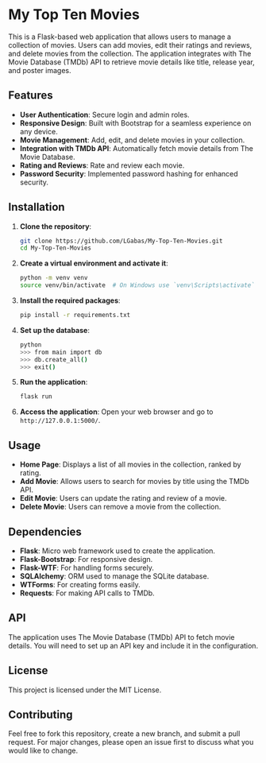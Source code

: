 # My Top Ten Movies

This is a Flask-based web application that allows users to manage a collection of movies. Users can add movies, edit their ratings and reviews, and delete movies from the collection. The application integrates with The Movie Database (TMDb) API to retrieve movie details like title, release year, and poster images.

## Features

- **User Authentication**: Secure login and admin roles.
- **Responsive Design**: Built with Bootstrap for a seamless experience on any device.
- **Movie Management**: Add, edit, and delete movies in your collection.
- **Integration with TMDb API**: Automatically fetch movie details from The Movie Database.
- **Rating and Reviews**: Rate and review each movie.
- **Password Security**: Implemented password hashing for enhanced security.

## Installation

1. **Clone the repository**:
    ```bash
    git clone https://github.com/LGabas/My-Top-Ten-Movies.git
    cd My-Top-Ten-Movies
    ```

2. **Create a virtual environment and activate it**:
    ```bash
    python -m venv venv
    source venv/bin/activate  # On Windows use `venv\Scripts\activate`
    ```

3. **Install the required packages**:
    ```bash
    pip install -r requirements.txt
    ```

4. **Set up the database**:
    ```bash
    python
    >>> from main import db
    >>> db.create_all()
    >>> exit()
    ```

5. **Run the application**:
    ```bash
    flask run
    ```

6. **Access the application**:
    Open your web browser and go to `http://127.0.0.1:5000/`.

## Usage

- **Home Page**: Displays a list of all movies in the collection, ranked by rating.
- **Add Movie**: Allows users to search for movies by title using the TMDb API.
- **Edit Movie**: Users can update the rating and review of a movie.
- **Delete Movie**: Users can remove a movie from the collection.

## Dependencies

- **Flask**: Micro web framework used to create the application.
- **Flask-Bootstrap**: For responsive design.
- **Flask-WTF**: For handling forms securely.
- **SQLAlchemy**: ORM used to manage the SQLite database.
- **WTForms**: For creating forms easily.
- **Requests**: For making API calls to TMDb.

## API

The application uses The Movie Database (TMDb) API to fetch movie details. You will need to set up an API key and include it in the configuration.

## License

This project is licensed under the MIT License.

## Contributing

Feel free to fork this repository, create a new branch, and submit a pull request. For major changes, please open an issue first to discuss what you would like to change.
